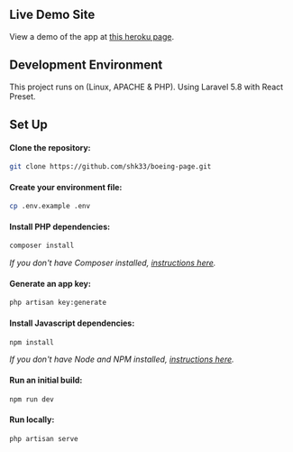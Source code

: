 ## Live Demo Site

View a demo of the app at [this heroku page](https://peaceful-eyrie-92477.herokuapp.com/).

## Development Environment

This project runs on (Linux, APACHE & PHP). Using Laravel 5.8 with React Preset.

## Set Up

#### Clone the repository:

```bash
git clone https://github.com/shk33/boeing-page.git
```

#### Create your environment file:
```bash
cp .env.example .env
```

#### Install PHP dependencies:

```bash
composer install
```

*If you don't have Composer installed, [instructions here](https://getcomposer.org/).*

#### Generate an app key:
```bash
php artisan key:generate
```

#### Install Javascript dependencies:
```bash
npm install
```

*If you don't have Node and NPM installed, [instructions here](https://www.npmjs.com/get-npm).*

#### Run an initial build:
```bash
npm run dev
```

#### Run locally:
```bash
php artisan serve
```